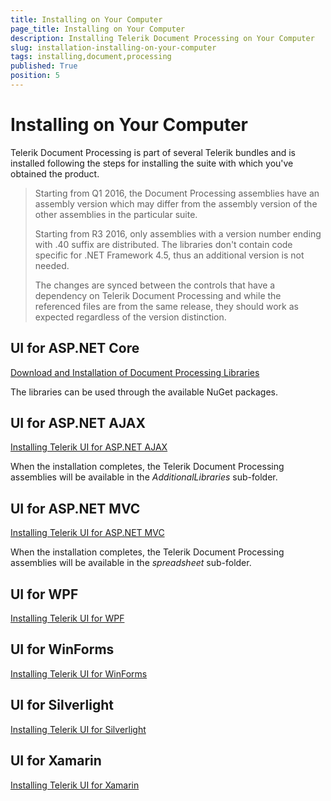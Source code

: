 ```yaml
---
title: Installing on Your Computer
page_title: Installing on Your Computer
description: Installing Telerik Document Processing on Your Computer
slug: installation-installing-on-your-computer
tags: installing,document,processing
published: True
position: 5
---
```


# Installing on Your Computer

Telerik Document Processing is part of several Telerik bundles and is installed following the steps for installing the suite with which you've obtained the product.

>Starting from Q1 2016, the Document Processing assemblies have an assembly version which may differ from the assembly version of the other assemblies in the particular suite. 
>
>Starting from R3 2016, only assemblies with a version number ending with .40 suffix are distributed. The libraries don't contain code specific for .NET Framework 4.5, thus an additional version is not needed.
>
>The changes are synced between the controls that have a dependency on Telerik Document Processing and while the referenced files are from the same release, they should work as expected regardless of the version distinction. 

## UI for ASP.NET Core

[Download and Installation of Document Processing Libraries](https://docs.telerik.com/aspnet-core/getting-started/installation/document-processing)

The libraries can be used through the available NuGet packages.

## UI for ASP.NET AJAX

[Installing Telerik UI for ASP.NET AJAX](http://docs.telerik.com/devtools/aspnet-ajax/installation/which-file-do-i-need-to-install)

When the installation completes, the Telerik Document Processing assemblies will be available in the *AdditionalLibraries* sub-folder.

## UI for ASP.NET MVC

[Installing Telerik UI for ASP.NET MVC](http://docs.telerik.com/kendo-ui/aspnet-mvc/introduction#installation)

When the installation completes, the Telerik Document Processing assemblies will be available in the *spreadsheet* sub-folder.

## UI for WPF

[Installing Telerik UI for WPF](http://docs.telerik.com/devtools/wpf/installation-and-deployment/installing-telerik-ui-on-your-computer/installation-installing-which-file-do-i-need.html)


## UI for WinForms

[Installing Telerik UI for WinForms](http://docs.telerik.com/devtools/winforms/installation-deployment-and-distribution/installing-on-your-computer)


## UI for Silverlight

[Installing Telerik UI for Silverlight](http://docs.telerik.com/devtools/silverlight/installation-and-deployment/installing-telerik-ui-on-your-computer/installation-installing-which-file-do-i-need.html)

## UI for Xamarin

[Installing Telerik UI for Xamarin](https://docs.telerik.com/devtools/xamarin/installation-and-deployment/system-requirements)

